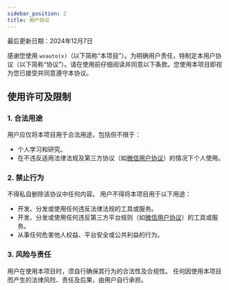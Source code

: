 ```yaml
---
sidebar_position: 2
title: 用户协议
---
```


最后更新日期：2024年12月7日

感谢您使用 `wxauto(x)`（以下简称“本项目”）。为明确用户责任，特制定本用户协议（以下简称“协议”）。请在使用前仔细阅读并同意以下条款。您使用本项目即视为您已接受并同意遵守本协议。

## 使用许可及限制

### 1. 合法用途

用户应仅将本项目用于合法用途，包括但不限于：

- 个人学习和研究。
- 在不违反适用法律法规及第三方协议（如[微信用户协议](https://weixin.qq.com/cgi-bin/readtemplate?&t=page/agreement/personal_account&lang=zh_CN)）的情况下个人使用。

### 2. 禁止行为

不得私自删除该协议中任何内容。
用户不得将本项目用于以下用途：

- 开发、分发或使用任何违反法律法规的工具或服务。
- 开发、分发或使用任何违反第三方平台规则（如[微信用户协议](https://weixin.qq.com/cgi-bin/readtemplate?&t=page/agreement/personal_account&lang=zh_CN)）的工具或服务。
- 从事任何危害他人权益、平台安全或公共利益的行为。

### 3. 风险与责任

用户在使用本项目时，须自行确保其行为的合法性及合规性。
任何因使用本项目而产生的法律风险、责任及后果，由用户自行承担。